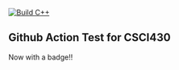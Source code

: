 [![Build C++](https://github.com/raperez2/430gitactiontest/actions/workflows/main.yml/badge.svg)](https://github.com/raperez2/430gitactiontest/actions/workflows/main.yml)
## Github Action Test for CSCI430
Now with a badge!!
